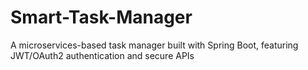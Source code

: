 # Smart-Task-Manager
A microservices-based task manager built with Spring Boot, featuring JWT/OAuth2 authentication and secure APIs
